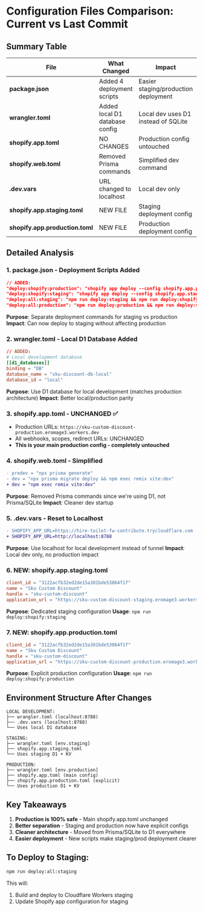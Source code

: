 # Configuration Files Comparison: Current vs Last Commit

## Summary Table

| File | What Changed | Impact | Production Safe? |
|------|--------------|--------|------------------|
| **package.json** | Added 4 deployment scripts | Easier staging/production deployment | ✅ YES |
| **wrangler.toml** | Added local D1 database config | Local dev uses D1 instead of SQLite | ✅ YES |
| **shopify.app.toml** | NO CHANGES | Production config untouched | ✅ YES |
| **shopify.web.toml** | Removed Prisma commands | Simplified dev command | ✅ YES |
| **.dev.vars** | URL changed to localhost | Local dev only | ✅ YES |
| **shopify.app.staging.toml** | NEW FILE | Staging deployment config | ✅ YES |
| **shopify.app.production.toml** | NEW FILE | Production deployment config | ✅ YES |

## Detailed Analysis

### 1. **package.json** - Deployment Scripts Added
```json
// ADDED:
"deploy:shopify:production": "shopify app deploy --config shopify.app.production.toml",
"deploy:shopify:staging": "shopify app deploy --config shopify.app.staging.toml",
"deploy:all:staging": "npm run deploy:staging && npm run deploy:shopify:staging",
"deploy:all:production": "npm run deploy:production && npm run deploy:shopify:production",
```
**Purpose**: Separate deployment commands for staging vs production
**Impact**: Can now deploy to staging without affecting production

### 2. **wrangler.toml** - Local D1 Database Added
```toml
// ADDED:
# Local development database
[[d1_databases]]
binding = "DB"
database_name = "sku-discount-db-local"
database_id = "local"
```
**Purpose**: Use D1 database for local development (matches production architecture)
**Impact**: Better local/production parity

### 3. **shopify.app.toml** - UNCHANGED ✅
- Production URLs: `https://sku-custom-discount-production.eromage3.workers.dev`
- All webhooks, scopes, redirect URLs: UNCHANGED
- **This is your main production config - completely untouched**

### 4. **shopify.web.toml** - Simplified
```diff
- predev = "npx prisma generate"
- dev = "npx prisma migrate deploy && npm exec remix vite:dev"
+ dev = "npm exec remix vite:dev"
```
**Purpose**: Removed Prisma commands since we're using D1, not Prisma/SQLite
**Impact**: Cleaner dev startup

### 5. **.dev.vars** - Reset to Localhost
```diff
- SHOPIFY_APP_URL=https://hire-toilet-fw-contribute.trycloudflare.com
+ SHOPIFY_APP_URL=http://localhost:8788
```
**Purpose**: Use localhost for local development instead of tunnel
**Impact**: Local dev only, no production impact

### 6. **NEW: shopify.app.staging.toml**
```toml
client_id = "3122acfb32ed2de15a381bde53864f1f"
name = "Sku Custom Discount"
handle = "sku-custom-discount"
application_url = "https://sku-custom-discount-staging.eromage3.workers.dev"
```
**Purpose**: Dedicated staging configuration
**Usage**: `npm run deploy:shopify:staging`

### 7. **NEW: shopify.app.production.toml**
```toml
client_id = "3122acfb32ed2de15a381bde53864f1f"
name = "Sku Custom Discount"
handle = "sku-custom-discount"
application_url = "https://sku-custom-discount-production.eromage3.workers.dev"
```
**Purpose**: Explicit production configuration
**Usage**: `npm run deploy:shopify:production`

## Environment Structure After Changes

```
LOCAL DEVELOPMENT:
├── wrangler.toml (localhost:8788)
├── .dev.vars (localhost:8788)
└── Uses local D1 database

STAGING:
├── wrangler.toml [env.staging]
├── shopify.app.staging.toml
└── Uses staging D1 + KV

PRODUCTION:
├── wrangler.toml [env.production]
├── shopify.app.toml (main config)
├── shopify.app.production.toml (explicit)
└── Uses production D1 + KV
```

## Key Takeaways

1. **Production is 100% safe** - Main shopify.app.toml unchanged
2. **Better separation** - Staging and production now have explicit configs
3. **Cleaner architecture** - Moved from Prisma/SQLite to D1 everywhere
4. **Easier deployment** - New scripts make staging/prod deployment clearer

## To Deploy to Staging:
```bash
npm run deploy:all:staging
```
This will:
1. Build and deploy to Cloudflare Workers staging
2. Update Shopify app configuration for staging